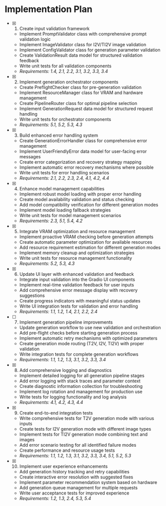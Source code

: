 # Implementation Plan

- [x] 1. Create input validation framework

  - Implement PromptValidator class with comprehensive prompt validation logic
  - Implement ImageValidator class for I2V/TI2V image validation
  - Implement ConfigValidator class for generation parameter validation
  - Create ValidationResult data model for structured validation feedback
  - Write unit tests for all validation components
  - _Requirements: 1.4, 2.1, 2.2, 3.1, 3.2, 3.3, 3.4_

- [x] 2. Implement generation orchestrator components

  - Create PreflightChecker class for pre-generation validation
  - Implement ResourceManager class for VRAM and hardware management
  - Create PipelineRouter class for optimal pipeline selection
  - Implement GenerationRequest data model for structured request handling
  - Write unit tests for orchestrator components
  - _Requirements: 5.1, 5.2, 5.3, 4.3_

- [x] 3. Build enhanced error handling system

  - Create GenerationErrorHandler class for comprehensive error management
  - Implement UserFriendlyError data model for user-facing error messages
  - Create error categorization and recovery strategy mapping
  - Implement automatic error recovery mechanisms where possible
  - Write unit tests for error handling scenarios
  - _Requirements: 2.1, 2.2, 2.3, 2.4, 4.1, 4.2, 4.4_

- [x] 4. Enhance model management capabilities

  - Implement robust model loading with proper error handling
  - Create model availability validation and status checking
  - Add model compatibility verification for different generation modes
  - Implement model loading fallback strategies
  - Write unit tests for model management scenarios
  - _Requirements: 2.3, 5.1, 5.4, 4.2_

- [x] 5. Integrate VRAM optimization and resource management

  - Implement proactive VRAM checking before generation attempts
  - Create automatic parameter optimization for available resources
  - Add resource requirement estimation for different generation modes
  - Implement memory cleanup and optimization strategies
  - Write unit tests for resource management functionality
  - _Requirements: 5.2, 5.3, 4.3_

- [x] 6. Update UI layer with enhanced validation and feedback

  - Integrate input validation into the Gradio UI components
  - Implement real-time validation feedback for user inputs
  - Add comprehensive error message display with recovery suggestions
  - Create progress indicators with meaningful status updates
  - Write UI integration tests for validation and error handling
  - _Requirements: 1.1, 1.2, 1.4, 2.1, 2.2, 2.4_

- [ ] 7. Implement generation pipeline improvements

  - Update generation workflow to use new validation and orchestration
  - Add pre-flight checks before starting generation process
  - Implement automatic retry mechanisms with optimized parameters
  - Create generation mode routing (T2V, I2V, TI2V) with proper validation
  - Write integration tests for complete generation workflows
  - _Requirements: 1.1, 1.2, 1.3, 3.1, 3.2, 3.3, 3.4_

- [x] 8. Add comprehensive logging and diagnostics

  - Implement detailed logging for all generation pipeline stages
  - Add error logging with stack traces and parameter context
  - Create diagnostic information collection for troubleshooting
  - Implement log rotation and management for production use
  - Write tests for logging functionality and log analysis
  - _Requirements: 4.1, 4.2, 4.3, 4.4_

- [x] 9. Create end-to-end integration tests

  - Write comprehensive tests for T2V generation mode with various inputs
  - Create tests for I2V generation mode with different image types
  - Implement tests for TI2V generation mode combining text and images
  - Add error scenario testing for all identified failure modes
  - Create performance and resource usage tests
  - _Requirements: 1.1, 1.2, 1.3, 3.1, 3.2, 3.3, 3.4, 5.1, 5.2, 5.3_

- [x] 10. Implement user experience enhancements

  - Add generation history tracking and retry capabilities
  - Create interactive error resolution with suggested fixes
  - Implement parameter recommendation system based on hardware
  - Add generation queue management for multiple requests
  - Write user acceptance tests for improved experience
  - _Requirements: 1.2, 1.3, 2.4, 5.3, 5.4_
